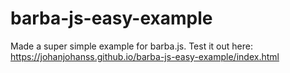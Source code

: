 # barba-js-easy-example
 Made a super simple example for barba.js. Test it out here: https://johanjohanss.github.io/barba-js-easy-example/index.html
